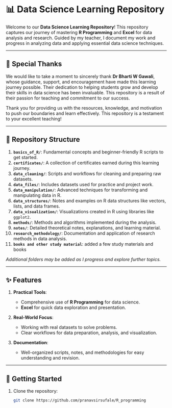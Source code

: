 # 📊 Data Science Learning Repository  

Welcome to our **Data Science Learning Repository**! This repository captures our journey of mastering **R Programming** and **Excel** for data analysis and research. Guided by my teacher, I document my work and progress in analyzing data and applying essential data science techniques.  

---

## 🙏 Special Thanks

We would like to take a moment to sincerely thank **Dr Bharti W Gawali**, whose guidance, support, and encouragement have made this learning journey possible. Their dedication to helping students grow and develop their skills in data science has been invaluable. This repository is a result of their passion for teaching and commitment to our success.  

Thank you for providing us with the resources, knowledge, and motivation to push our boundaries and learn effectively. This repository is a testament to your excellent teaching!

---

## 📂 Repository Structure  

1. **`basics_of_R/`**: Fundamental concepts and beginner-friendly R scripts to get started.  
2. **`certificates/`**: A collection of certificates earned during this learning journey.  
3. **`data_cleaning/`**: Scripts and workflows for cleaning and preparing raw datasets.  
4. **`data_files/`**: Includes datasets used for practice and project work.  
5. **`data_manipulation/`**: Advanced techniques for transforming and manipulating data in R.  
6. **`data_structures/`**: Notes and examples on R data structures like vectors, lists, and data frames.  
7. **`data_visualization/`**: Visualizations created in R using libraries like `ggplot2`.  
8. **`methods/`**: Methods and algorithms implemented during the analysis.  
9. **`notes/`**: Detailed theoretical notes, explanations, and learning material.  
10. **`research_methodology/`**: Documentation and application of research methods in data analysis.
11. **`books and other study material`**: added a few study materials and books

*Additional folders may be added as I progress and explore further topics.*  

---

## ✨ Features  

1. **Practical Tools**:  
   - Comprehensive use of **R Programming** for data science.  
   - **Excel** for quick data exploration and presentation.  

2. **Real-World Focus**:  
   - Working with real datasets to solve problems.  
   - Clear workflows for data preparation, analysis, and visualization.  

3. **Documentation**:  
   - Well-organized scripts, notes, and methodologies for easy understanding and revision.  

---

## 🚀 Getting Started  

1. Clone the repository:  
   ```bash
   git clone https://github.com/pranavsirsufale/R_programming
